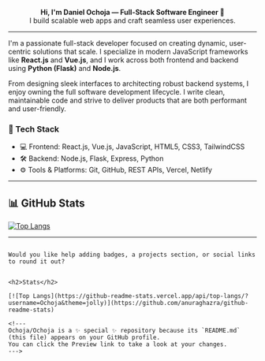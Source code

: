<p align="center">
  <strong>Hi, I'm Daniel Ochoja — Full-Stack Software Engineer 🚀</strong><br>
  I build scalable web apps and craft seamless user experiences.
</p>

---

<p>
  I'm a passionate full-stack developer focused on creating dynamic, user-centric solutions that scale. I specialize in modern JavaScript frameworks like <strong>React.js</strong> and <strong>Vue.js</strong>, and I work across both frontend and backend using <strong>Python (Flask)</strong> and <strong>Node.js</strong>.
</p>

<p>
  From designing sleek interfaces to architecting robust backend systems, I enjoy owning the full software development lifecycle. I write clean, maintainable code and strive to deliver products that are both performant and user-friendly.
</p>

<h3>🧰 Tech Stack</h3>

- 💻 Frontend: React.js, Vue.js, JavaScript, HTML5, CSS3, TailwindCSS
- 🛠️ Backend: Node.js, Flask, Express, Python
- ⚙️ Tools & Platforms: Git, GitHub, REST APIs, Vercel, Netlify

---

<h2>📊 GitHub Stats</h2>

[![Top Langs](https://github-readme-stats.vercel.app/api/top-langs/?username=Ochoja&layout=compact&theme=jolly)](https://github.com/anuraghazra/github-readme-stats)

---

<!---
Ochoja/Ochoja is a ✨ special ✨ repository because its `README.md` appears on your GitHub profile. Click the Preview link above to check out your changes!
--->
```

Would you like help adding badges, a projects section, or social links to round it out?


<h2>Stats</h2>

[![Top Langs](https://github-readme-stats.vercel.app/api/top-langs/?username=Ochoja&theme=jolly)](https://github.com/anuraghazra/github-readme-stats)

<!---
Ochoja/Ochoja is a ✨ special ✨ repository because its `README.md` (this file) appears on your GitHub profile.
You can click the Preview link to take a look at your changes.
--->
